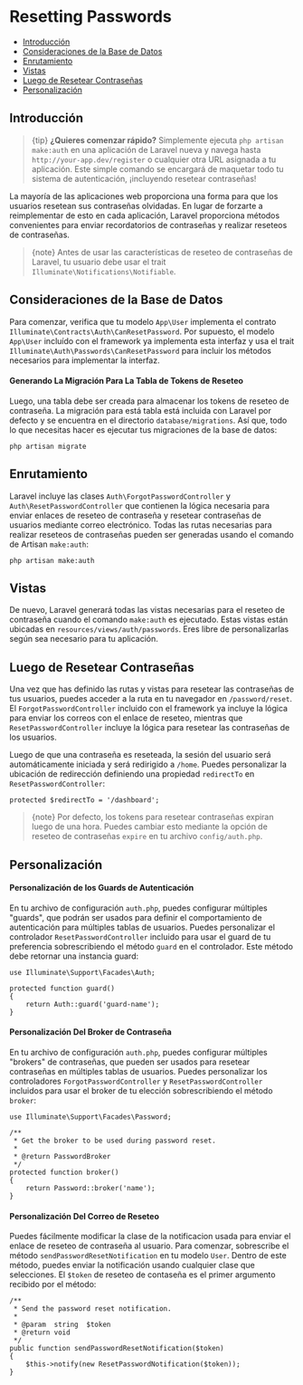 # Resetting Passwords

- [Introducción](#introduction)
- [Consideraciones de la Base de Datos](#resetting-database)
- [Enrutamiento](#resetting-routing)
- [Vistas](#resetting-views)
- [Luego de Resetear Contraseñas](#after-resetting-passwords)
- [Personalización](#password-customization)

<a name="introduction"></a>
## Introducción

> {tip} **¿Quieres comenzar rápido?** Simplemente ejecuta `php artisan make:auth` en una aplicación de Laravel nueva y navega hasta `http://your-app.dev/register` o cualquier otra URL asignada a tu aplicación. Este simple comando se encargará de maquetar todo tu sistema de autenticación, ¡incluyendo resetear contraseñas!

La mayoría de las aplicaciones web proporciona una forma para que los usuarios resetean sus contraseñas olvidadas. En lugar de forzarte a reimplementar de esto en cada aplicación, Laravel proporciona métodos convenientes para enviar recordatorios de contraseñas y realizar reseteos de contraseñas.

> {note} Antes de usar las características de reseteo de contraseñas de Laravel, tu usuario debe usar el trait `Illuminate\Notifications\Notifiable`.

<a name="resetting-database"></a>
## Consideraciones de la Base de Datos

Para comenzar, verifica que tu modelo `App\User` implementa el contrato `Illuminate\Contracts\Auth\CanResetPassword`. Por supuesto, el modelo `App\User` incluído con el framework ya implementa esta interfaz y usa el trait `Illuminate\Auth\Passwords\CanResetPassword` para incluir los métodos necesarios para implementar la interfaz.

#### Generando La Migración Para La Tabla de Tokens de Reseteo

Luego, una tabla debe ser creada para almacenar los tokens de reseteo de contraseña. La migración para está tabla está incluida con Laravel por defecto y se encuentra en el directorio `database/migrations`. Así que, todo lo que necesitas hacer es ejecutar tus migraciones de la base de datos:

    php artisan migrate

<a name="resetting-routing"></a>
## Enrutamiento

Laravel incluye las clases `Auth\ForgotPasswordController` y `Auth\ResetPasswordController` que contienen la lógica necesaria para enviar enlaces de reseteo de contraseña y resetear contraseñas de usuarios mediante correo electrónico. Todas las rutas necesarias para realizar reseteos de contraseñas pueden ser generadas usando el comando de Artisan `make:auth`:

    php artisan make:auth

<a name="resetting-views"></a>
## Vistas

De nuevo, Laravel generará todas las vistas necesarias para el reseteo de contraseña cuando el comando `make:auth` es ejecutado. Estas vistas están ubicadas en `resources/views/auth/passwords`. Eres libre de personalizarlas según sea necesario para tu aplicación.

<a name="after-resetting-passwords"></a>
## Luego de Resetear Contraseñas

Una vez que has definido las rutas y vistas para resetear las contraseñas de tus usuarios, puedes acceder a la ruta en tu navegador en `/password/reset`. El `ForgotPasswordController` incluido con el framework ya incluye la lógica para enviar los correos con el enlace de reseteo, mientras que `ResetPasswordController` incluye la lógica para resetear las contraseñas de los usuarios.

Luego de que una contraseña es reseteada, la sesión del usuario será automáticamente iniciada y será redirigido a `/home`. Puedes personalizar la ubicación de redirección definiendo una propiedad `redirectTo` en `ResetPasswordController`:

    protected $redirectTo = '/dashboard';

> {note} Por defecto, los tokens para resetear contraseñas expiran luego de una hora. Puedes cambiar esto mediante la opción de reseteo de contraseñas `expire` en tu archivo `config/auth.php`.

<a name="password-customization"></a>
## Personalización

#### Personalización de los Guards de Autenticación

En tu archivo de configuración `auth.php`, puedes configurar múltiples "guards", que podrán ser usados para definir el comportamiento de autenticación para múltiples tablas de usuarios. Puedes personalizar el controlador `ResetPasswordController` incluido para usar el guard de tu preferencia sobrescribiendo el método `guard` en el controlador. Este método debe retornar una instancia guard:

    use Illuminate\Support\Facades\Auth;

    protected function guard()
    {
        return Auth::guard('guard-name');
    }

#### Personalización Del Broker de Contraseña

En tu archivo de configuración `auth.php`, puedes configurar múltiples "brokers" de contraseñas, que pueden ser usados para resetear contraseñas en múltiples tablas de usuarios. Puedes personalizar los controladores `ForgotPasswordController` y `ResetPasswordController` incluidos para usar el broker de tu elección sobrescribiendo el método `broker`:

    use Illuminate\Support\Facades\Password;

    /**
     * Get the broker to be used during password reset.
     *
     * @return PasswordBroker
     */
    protected function broker()
    {
        return Password::broker('name');
    }

#### Personalización Del Correo de Reseteo

Puedes fácilmente modificar la clase de la notificacion usada para enviar el enlace de reseteo de contraseña al usuario. Para comenzar, sobrescribe el método `sendPasswordResetNotification` en tu modelo `User`. Dentro de este método, puedes enviar la notificación usando cualquier clase que selecciones. El `$token` de reseteo de contaseña es el primer argumento recibido por el método:

    /**
     * Send the password reset notification.
     *
     * @param  string  $token
     * @return void
     */
    public function sendPasswordResetNotification($token)
    {
        $this->notify(new ResetPasswordNotification($token));
    }
